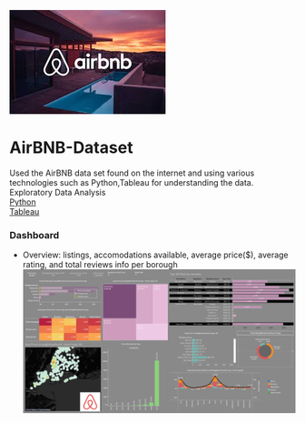 ![](screenshots/airbnb.jpeg)
<br/>
# AirBNB-Dataset
Used the AirBNB data set found on the internet and using various technologies such as Python,Tableau for understanding the data.
Exploratory Data Analysis<br/>
[Python](https://github.com/ab39912/AirBNB-Dataset/blob/main/python/AirBNB.ipynb) <br/>
[Tableau](https://github.com/ab39912/AirBNB-Dataset/tree/main/tableau) <br/>

### Dashboard<br/>
* Overview: listings, accomodations available, average price($), average rating, and total reviews info per borough<br/>
![](screenshots/Dashboard.png)</br>
